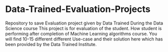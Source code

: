 # Data-Trained-Evaluation-Projects
Repository to save Evaluation project given by Data Trained During the Data Science course
This project is for evaluation of the student.
How student is performing after completion of Machine Learning algorithms course.
You will find 10-15 different different Use-case and their solution here which has been provided by the Data Trained Institute.


